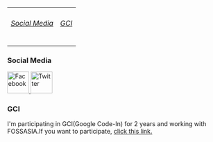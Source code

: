 <html>
<body>
<table border="0">
<tr>
<th>
<a href="#1"><h6>Social Media</h6></a>
</th>
<th>
<a href="#2"><h6>GCI</h6></a>
</th>
</tr>
</table>
<h3 id="#1">Social Media</h3>
<a target="_balnk" href="https://www.facebook.com/rasagnath.reddy">
<img alt="Facebook" src="http://chittagongit.com//images/facebook-logo-icon/facebook-logo-icon-5.jpg" width="50px" height="50px">
</a>
<a target="_balnk" href="https://twitter.com/rasagnathreddy">
<img alt="Twitter" src="https://i2.wp.com/indusdictum.com/wp-content/uploads/2017/08/twitter-logo-4.png?ssl=1" width="50px" height="50px">
</a>
  <h3 id="#2">GCI</h3>
  <p>
    I'm participating in GCI(Google Code-In) for 2 years and working with FOSSASIA.If you want to participate, <a target="_blank" href="https://codein.withgoogle.com/">click this link.</a>
  </p>
</body>
</html>
